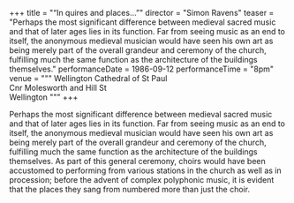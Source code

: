 +++
title = "“In quires and places…”"
director = "Simon Ravens"
teaser = "Perhaps the most significant difference between medieval sacred music and that of later ages lies in its function. Far from seeing music as an end to itself, the anonymous medieval musician would have seen his own art as being merely part of the overall grandeur and ceremony of the church, fulfilling much the same function as the architecture of the buildings themselves."
performanceDate = 1986-09-12
performanceTime = "8pm"
venue = """
Wellington Cathedral of St Paul  
Cnr Molesworth and Hill St  
Wellington
"""
+++

Perhaps the most significant difference between medieval sacred music and that of later ages lies in its function. Far from seeing music as an end to itself, the anonymous medieval musician would have seen his own art as being merely part of the overall grandeur and ceremony of the church, fulfilling much the same function as the architecture of the buildings themselves. As part of this general ceremony, choirs would have been accustomed to performing from various stations in the church as well as in procession; before the advent of complex polyphonic music, it is evident that the places they sang from numbered more than just the choir.
